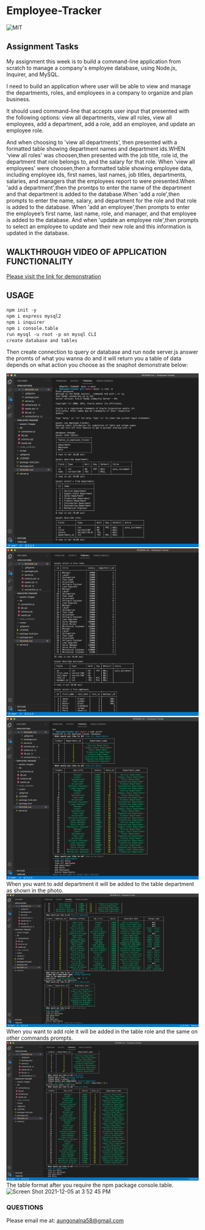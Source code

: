 # Employee-Tracker
![MIT](https://img.shields.io/github/license/Alma-Dev914/Employee-Tracker)

## Assignment Tasks
My assignment this week is to build a command-line application from scratch to manage a company's employee database, using Node.js, Inquirer, and MySQL.

I need to build an application where user will be able to view and manage the departments, roles, and employees in a company to organize and plan business.

It should used command-line that accepts user input that presented with the following options: view all departments, view all roles, view all employees, add a department, add a role, add an employee, and update an employee role.

And when choosing to 'view all departments', then presented with a formatted table showing department names and department ids.WHEN 'view all roles' was choosen,then presented with the job title, role id, the department that role belongs to, and the salary for that role. When 'view all employees' were choosen,then a formatted table showing employee data, including employee ids, first names, last names, job titles, departments, salaries, and managers that the employees report to were presented.When 'add a department',then the promtps to enter the name of the department and that department is added to the database.When 'add a role',then prompts to enter the name, salary, and department for the role and that role is added to the database. When 'add an employee',then prompts to enter the employee’s first name, last name, role, and manager, and that employee is added to the database. And when 'update an employee role',then prompts to select an employee to update and their new role and this information is updated in the database.

## WALKTHROUGH VIDEO OF APPLICATION FUNCTIONALITY

[Please visit the link for demonstration](https://www.youtube.com/watch?v=GbG3Z9zF2gk)

## USAGE
    npm init -y
    npm i express mysql2
    npm i inquirer
    npm i console.table
    run mysql -u root -p on mysql CLI 
    create database and tables
Then create connection to query or database and run node server.js answer the promts of what you wanna do and it will return you a table of data depends on what action you choose as the snaphot demonstrate below:

![MYSQL CLI step 1](assets/images/mysql1.png)
![MYSQL CLI step 2](assets/images/mysql2.png)
![NODE server step 1](assets/images/node1.png)
When you want to add department it will be added to the table department as shown in the photo.
![NODE server step 2](assets/images/node2.png)
When you want to add role it will be added in the table role and the same on other commands prompts.
![NODE server step 3](assets/images/node3.png)
The table format after you require the npm package console.table.
<img width="1786" alt="Screen Shot 2021-12-05 at 3 52 45 PM" src="https://user-images.githubusercontent.com/65073138/144769293-60673181-bee1-4da8-8a59-3df99f4bfbb4.png">

### QUESTIONS
Please email me at: <a href="mailto:aungonalna58@gamil.com"> aungonalna58@gmail.com</a>
